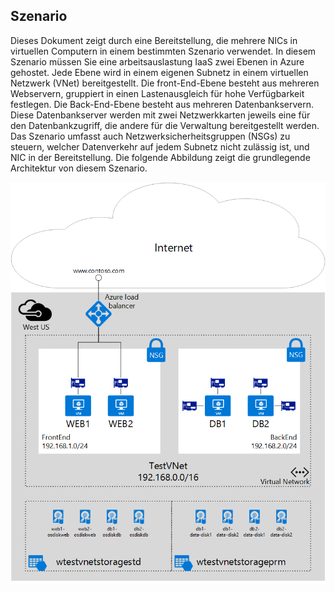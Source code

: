 ## <a name="scenario"></a>Szenario
Dieses Dokument zeigt durch eine Bereitstellung, die mehrere NICs in virtuellen Computern in einem bestimmten Szenario verwendet. In diesem Szenario müssen Sie eine arbeitsauslastung IaaS zwei Ebenen in Azure gehostet. Jede Ebene wird in einem eigenen Subnetz in einem virtuellen Netzwerk (VNet) bereitgestellt. Die front-End-Ebene besteht aus mehreren Webservern, gruppiert in einen Lastenausgleich für hohe Verfügbarkeit festlegen. Die Back-End-Ebene besteht aus mehreren Datenbankservern. Diese Datenbankserver werden mit zwei Netzwerkkarten jeweils eine für den Datenbankzugriff, die andere für die Verwaltung bereitgestellt werden. Das Szenario umfasst auch Netzwerksicherheitsgruppen (NSGs) zu steuern, welcher Datenverkehr auf jedem Subnetz nicht zulässig ist, und NIC in der Bereitstellung. Die folgende Abbildung zeigt die grundlegende Architektur von diesem Szenario.  

![MultiNIC-Szenario](./media/virtual-network-deploy-multinic-scenario-include/Figure1.png)

